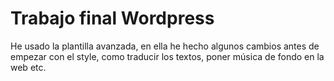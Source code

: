 # Trabajo final Wordpress
He usado la plantilla avanzada, en ella he hecho algunos cambios antes de empezar con el style, como traducir los textos, poner música de fondo en la web etc. 
